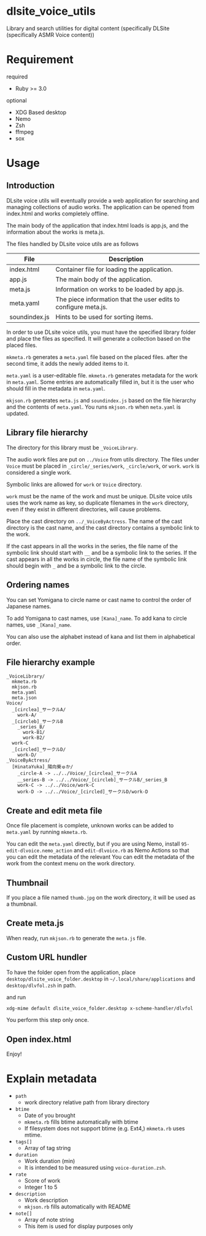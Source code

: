# dlsite_voice_utils

Library and search utilities for digital content (specifically DLSite (specifically ASMR Voice content))

# Requirement

required

* Ruby >= 3.0

optional

* XDG Based desktop
* Nemo
* Zsh
* ffmpeg
* sox

# Usage

## Introduction

DLsite voice utils will eventually provide a web application for searching and managing collections of audio works.
The application can be opened from index.html and works completely offline.

The main body of the application that index.html loads is app.js, and the information about the works is meta.js.

The files handled by DLsite voice utils are as follows

|File|Description|
|--------|------------------------------------|
|index.html|Container file for loading the application.|
|app.js|The main body of the application.|
|meta.js|Information on works to be loaded by app.js.|
|meta.yaml|The piece information that the user edits to configure meta.js.|
|soundindex.js|Hints to be used for sorting items.|

In order to use DLsite voice utils, you must have the specified library folder and place the files as specified.
It will generate a collection based on the placed files.

`mkmeta.rb` generates a `meta.yaml` file based on the placed files. after the second time, it adds the newly added items to it.

`meta.yaml` is a user-editable file.
`mkmeta.rb` generates metadata for the work in `meta.yaml`. Some entries are automatically filled in, but it is the user who should fill in the metadata in `meta.yaml`.

`mkjson.rb` generates `meta.js` and `soundindex.js` based on the file hierarchy and the contents of `meta.yaml`.
You runs `mkjson.rb` when `meta.yaml` is updated.

## Library file hierarchy

The directory for this library must be `_VoiceLibrary`.

The audio work files are put on `../Voice` from utils directory.
The files under `Voice` must be placed in `_circle/_series/work`, `_circle/work`, or `work`. `work` is considered a single work.

Symbolic links are allowed for `work` or `Voice` directory.

`work` must be the name of the work and must be unique.
DLsite voice utils uses the work name as key, so duplicate filenames in the `work` directory, even if they exist in different directories, will cause problems.

Place the cast directory on `../_VoiceByActress`.
The name of the cast directory is the cast name, and the cast directory contains a symbolic link to the work.

If the cast appears in all the works in the series, the file name of the symbolic link should start with `__` and be a symbolic link to the series.
If the cast appears in all the works in circle, the file name of the symbolic link should begin with `_` and be a symbolic link to the circle.

## Ordering names

You can set Yomigana to circle name or cast name to control the order of Japanese names.

To add Yomigana to cast names, use `[Kana]_name`. To add kana to circle names, use `_[Kana]_name`.

You can also use the alphabet instead of kana and list them in alphabetical order.

## File hierarchy example

```
_VoiceLibrary/
  mkmeta.rb
  mkjson.rb
  meta.yaml
  meta.json
Voice/
  _[circlea]_サークルA/
    work-A/
  _[circleb]_サークルB
    _series_B/
      work-B1/
      work-B2/
  work-C
  _[circled]_サークルD/
    work-D/
_VoiceByActress/
  [HinataYuka]_陽向葵ゅか/
    _circle-A -> ../../Voice/_[circlea]_サークルA
    __series-B -> ../../Voice/_[circleb]_サークルB/_series_B
    work-C -> ../../Voice/work-C
    work-D -> ../../Voice/_[circled]_サークルD/work-D
```

## Create and edit meta file

Once file placement is complete, unknown works can be added to `meta.yaml` by running `mkmeta.rb`.

You can edit the `meta.yaml` directly, but if you are using Nemo, install `95-edit-dlvoice.nemo_action` and `edit-dlvoice.rb` as Nemo Actions so that you can edit the metadata of the relevant You can edit the metadata of the work from the context menu on the work directory.

## Thumbnail

If you place a file named `thumb.jpg` on the work directory, it will be used as a thumbnail.

## Create meta.js

When ready, run `mkjson.rb` to generate the `meta.js` file.

## Custom URL hundler

To have the folder open from the application, place `desktop/dlsite_voice_folder.desktop` in `~/.local/share/applications` and `desktop/dlvfol.zsh` in path.

and run

```bash
xdg-mime default dlsite_voice_folder.desktop x-scheme-handler/dlvfol
```

You perform this step only once.

## Open index.html

Enjoy!

# Explain metadata

* `path`
    * work directory relative path from library directory
* `btime`
    * Date of you brought
    * `mkmeta.rb` fills btime automatically with btime
    * If filesystem does not support btime (e.g. Ext4,) `mkmeta.rb` uses mtime.
* `tags[]`
    * Array of tag string
* `duration`
    * Work duration (min)
    * It is intended to be measured using `voice-duration.zsh`.
* `rate`
    * Score of work
    * Integer 1 to 5
* `description`
    * Work description
    * `mkjson.rb` fills automatically with README
* `note[]`
    * Array of note string
    * This item is used for display purposes only


